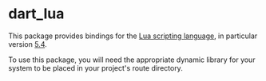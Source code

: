 # dart_lua

This package provides bindings for the [Lua scripting language](https://www.lua.org/), in particular version [5.4](https://www.lua.org/manual/5.4/manual.html).

To use this package, you will need the appropriate dynamic library for your system to be placed in your project's route directory.
